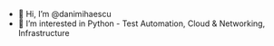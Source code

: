 - 👋 Hi, I’m @danimihaescu
- 👀 I’m interested in Python - Test Automation, Cloud & Networking, Infrastructure

<!---
danimihaescu/danimihaescu is a ✨ special ✨ repository because its `README.md` (this file) appears on your GitHub profile.
You can click the Preview link to take a look at your changes.
--->

